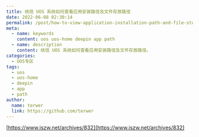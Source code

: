 ```yaml
---
title: 统信 UOS 系统如何查看应用安装路径及文件存放路径
date: 2022-06-08 02:30:14
permalink: /post/how-to-view-application-installation-path-and-file-storage-path-in-tongxin-uos-system.html
meta: 
  - name: keywords
    content: uos uos-home deepin app path
  - name: description
    content: 统信 UOS 系统如何查看应用安装路径及文件存放路径。
categories:
  - UOS专区
tags: 
  - uos
  - uos-home
  - deepin
  - app
  - path
author: 
  name: terwer
  link: https://github.com/terwer
---
```


[https://www.iszw.net/archives/832](https://www.iszw.net/archives/832)

